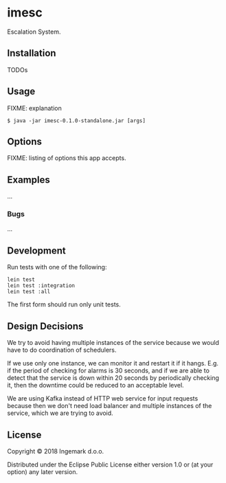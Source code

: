 # imesc

Escalation System.

## Installation

TODOs

## Usage

FIXME: explanation

    $ java -jar imesc-0.1.0-standalone.jar [args]

## Options

FIXME: listing of options this app accepts.

## Examples

...

### Bugs

...

## Development

Run tests with one of the following:

```
lein test
lein test :integration
lein test :all
```

The first form should run only unit tests.

## Design Decisions

We try to avoid having multiple instances of the service because we would have
to do coordination of schedulers.

If we use only one instance, we can monitor it and restart it if it hangs. E.g.
if the period of checking for alarms is 30 seconds, and if we are able to detect
that the service is down within 20 seconds by periodically checking it, then the
downtime could be reduced to an acceptable level.

We are using Kafka instead of HTTP web service for input requests because then
we don't need load balancer and multiple instances of the service, which we are
trying to avoid.

## License

Copyright © 2018 Ingemark d.o.o.

Distributed under the Eclipse Public License either version 1.0 or (at
your option) any later version.
